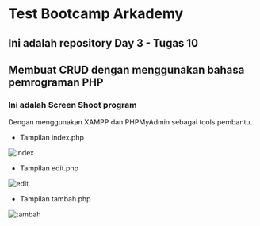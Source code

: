 # Test Bootcamp Arkademy
## Ini adalah repository Day 3 - Tugas 10
## Membuat CRUD dengan menggunakan bahasa pemrograman PHP

### Ini adalah Screen Shoot program
Dengan menggunakan XAMPP dan PHPMyAdmin sebagai tools pembantu.
* Tampilan index.php

![index](https://github.com/hnifmaghfur/Test-Bootcamp-Arkademy/blob/master/img/index.png?raw=truee)

* Tampilan edit.php

![edit](https://github.com/hnifmaghfur/Test-Bootcamp-Arkademy/blob/master/img/edit.png?raw=true)

* Tampilan tambah.php

![tambah](https://github.com/hnifmaghfur/Test-Bootcamp-Arkademy/blob/master/img/Tambah.png?raw=true)